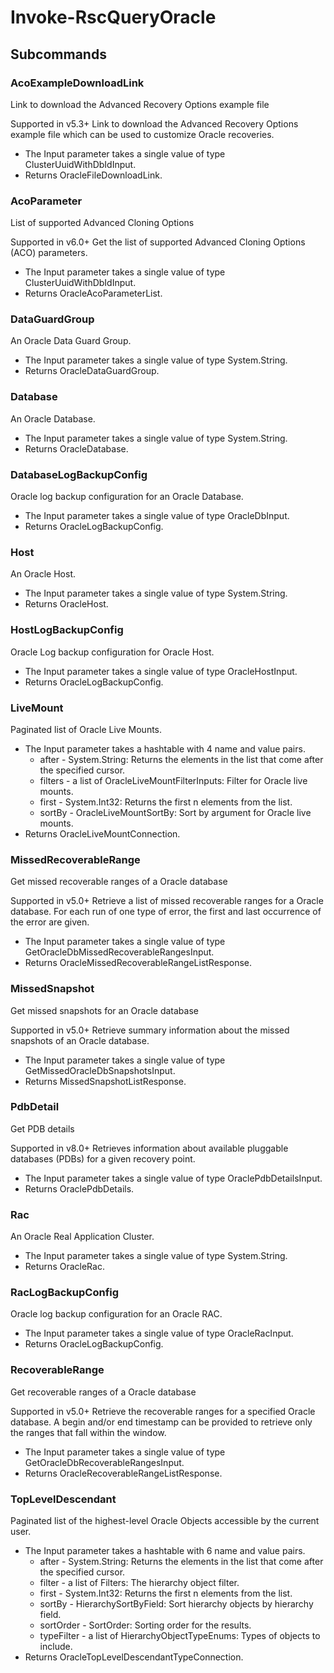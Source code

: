 # Invoke-RscQueryOracle
## Subcommands
### AcoExampleDownloadLink
Link to download the Advanced Recovery Options example file

Supported in v5.3+
Link to download the Advanced Recovery Options example file which can be used to customize Oracle recoveries.

- The Input parameter takes a single value of type ClusterUuidWithDbIdInput.
- Returns OracleFileDownloadLink.
### AcoParameter
List of supported Advanced Cloning Options

Supported in v6.0+
Get the list of supported Advanced Cloning Options (ACO) parameters.

- The Input parameter takes a single value of type ClusterUuidWithDbIdInput.
- Returns OracleAcoParameterList.
### DataGuardGroup
An Oracle Data Guard Group.

- The Input parameter takes a single value of type System.String.
- Returns OracleDataGuardGroup.
### Database
An Oracle Database.

- The Input parameter takes a single value of type System.String.
- Returns OracleDatabase.
### DatabaseLogBackupConfig
Oracle log backup configuration for an Oracle Database.

- The Input parameter takes a single value of type OracleDbInput.
- Returns OracleLogBackupConfig.
### Host
An Oracle Host.

- The Input parameter takes a single value of type System.String.
- Returns OracleHost.
### HostLogBackupConfig
Oracle Log backup configuration for Oracle Host.

- The Input parameter takes a single value of type OracleHostInput.
- Returns OracleLogBackupConfig.
### LiveMount
Paginated list of Oracle Live Mounts.

- The Input parameter takes a hashtable with 4 name and value pairs.
    - after - System.String: Returns the elements in the list that come after the specified cursor.
    - filters - a list of OracleLiveMountFilterInputs: Filter for Oracle live mounts.
    - first - System.Int32: Returns the first n elements from the list.
    - sortBy - OracleLiveMountSortBy: Sort by argument for Oracle live mounts.
- Returns OracleLiveMountConnection.
### MissedRecoverableRange
Get missed recoverable ranges of a Oracle database

Supported in v5.0+
Retrieve a list of missed recoverable ranges for a Oracle database. For each run of one type of error, the first and last occurrence of the error are given.

- The Input parameter takes a single value of type GetOracleDbMissedRecoverableRangesInput.
- Returns OracleMissedRecoverableRangeListResponse.
### MissedSnapshot
Get missed snapshots for an Oracle database

Supported in v5.0+
Retrieve summary information about the missed snapshots of an Oracle database.

- The Input parameter takes a single value of type GetMissedOracleDbSnapshotsInput.
- Returns MissedSnapshotListResponse.
### PdbDetail
Get PDB details

Supported in v8.0+
Retrieves information about available pluggable databases (PDBs) for a given recovery point.

- The Input parameter takes a single value of type OraclePdbDetailsInput.
- Returns OraclePdbDetails.
### Rac
An Oracle Real Application Cluster.

- The Input parameter takes a single value of type System.String.
- Returns OracleRac.
### RacLogBackupConfig
Oracle log backup configuration for an Oracle RAC.

- The Input parameter takes a single value of type OracleRacInput.
- Returns OracleLogBackupConfig.
### RecoverableRange
Get recoverable ranges of a Oracle database

Supported in v5.0+
Retrieve the recoverable ranges for a specified Oracle database. A begin and/or end timestamp can be provided to retrieve only the ranges that fall within the window.

- The Input parameter takes a single value of type GetOracleDbRecoverableRangesInput.
- Returns OracleRecoverableRangeListResponse.
### TopLevelDescendant
Paginated list of the highest-level Oracle Objects accessible by the current user.

- The Input parameter takes a hashtable with 6 name and value pairs.
    - after - System.String: Returns the elements in the list that come after the specified cursor.
    - filter - a list of Filters: The hierarchy object filter.
    - first - System.Int32: Returns the first n elements from the list.
    - sortBy - HierarchySortByField: Sort hierarchy objects by hierarchy field.
    - sortOrder - SortOrder: Sorting order for the results.
    - typeFilter - a list of HierarchyObjectTypeEnums: Types of objects to include.
- Returns OracleTopLevelDescendantTypeConnection.
